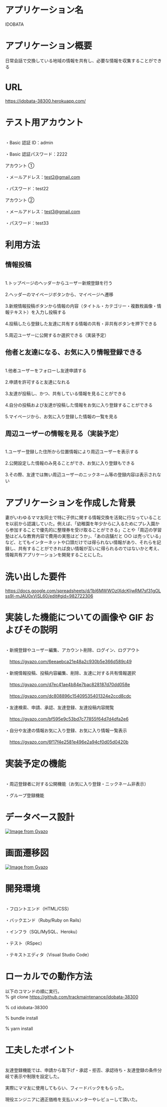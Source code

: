 # アプリケーション名

IDOBATA

# アプリケーション概要

日常会話で交換している地域の情報を共有し、必要な情報を収集することができる

# URL

https://idobata-38300.herokuapp.com/

# テスト用アカウント

<br>・Basic 認証 ID：admin</br>
<br>・Basic 認証パスワード：2222</br>
<br>アカウント ①</br>
<br>・メールアドレス：test2@gmail.com</br>
<br>・パスワード：test22</br>
<br>アカウント ②</br>
<br>・メールアドレス：test3@gmail.com</br>
<br>・パスワード：test33</br>

# 利用方法

## 情報投稿

<br>1.トップページのヘッダーからユーザー新規登録を行う</br>
<br>2.ヘッダーのマイページボタンから、マイページへ遷移</br>
<br>3.新規情報投稿ボタンから情報の内容（タイトル・カテゴリー・複数枚画像・情報テキスト）を入力し投稿する</br>
<br>4.投稿したら登録した友達に共有する情報の共有・非共有ボタンを押下できる</br>
<br>5.周辺ユーザーに公開するか選択できる（実装予定）</br>

## 他者と友達になる、お気に入り情報登録できる

<br>1.他者ユーザーをフォローし友達申請する</br>
<br>2.申請を許可すると友達になれる</br>
<br>3.友達が投稿し、かつ、共有している情報を見ることができる</br>
<br>4.自分の投稿および友達が投稿した情報をお気に入り登録することができる</br>
<br>5.マイページから、お気に入り登録した情報の一覧を見る</br>

## 周辺ユーザーの情報を見る（実装予定）

<br>1.ユーザー登録した住所から位置情報により周辺ユーザーを表示する</br>
<br>2.公開設定した情報のみ見ることができ、お気に入り登録もできる</br>
<br>3.その際、友達では無い周辺ユーザーのニックネーム等の登録内容は表示されない</br>

# アプリケーションを作成した背景

妻がいわゆるママ友同士で特に子供に関する情報交換を活発に行なっていることを以前から認識していた。例えば、「幼稚園を年少からに入るためにプレ入園から参加することで優先的に整理券を受け取ることができる」ことや「周辺の学習塾はどんな教育内容で費用の実態はどうか」、「あの店舗だと ○○ は売っている」など、とてもインターネットや口頭だけでは得られない情報があり、それらを記録し、共有することができれば良い情報が互いに得られるのではないかと考え、情報共有アプリケーションを開発することにした。

# 洗い出した要件

https://docs.google.com/spreadsheets/d/1bl6MWWOzIXdcKljwRM7sf31gOLss9I-mJAU0xVjSL60/edit#gid=982722306

# 実装した機能についての画像や GIF およびその説明

<br>・新規登録やユーザー編集、アカウント削除、ログイン、ログアウト</br>
<br>　https://gyazo.com/6eeaebca21e48a2c930b5e366d589c49</br>
<br>・新規情報投稿、投稿内容編集、削除、友達に対する共有情報選択</br>
<br>　https://gyazo.com/d7ec41ae4b84e7bac828187d70dd058e</br>
<br>　https://gyazo.com/dc808896c15409535401324e2ccd8cdc</br>
<br>・友達検索、申請、承認、友達登録、友達投稿内容閲覧</br>
<br>　https://gyazo.com/bf595e9c53bd7c77855f64d7d4dfa2e6</br>
<br>・自分や友達の情報お気に入り登録、お気に入り情報一覧表示</br>
<br>　https://gyazo.com/6f17f4e2581e496e2a94cf0d05d0420b</br>

# 実装予定の機能

<br>・周辺登録者に対する公開機能（お気に入り登録・ニックネーム非表示）</br>
<br>・グループ登録機能</br>

# データベース設計

[![Image from Gyazo](https://i.gyazo.com/6caa396ac0a2cd02ca9dad4c20003711.png)](https://gyazo.com/6caa396ac0a2cd02ca9dad4c20003711)

# 画面遷移図

[![Image from Gyazo](https://i.gyazo.com/a78e1485b7ecb93bfe245c41146d1d76.png)](https://gyazo.com/a78e1485b7ecb93bfe245c41146d1d76)

# 開発環境

<br>・フロントエンド（HTML/CSS）</br>
<br>・バックエンド（Ruby/Ruby on Rails）</br>
<br>・インフラ（SQL/MySQL、Heroku）</br>
<br>・テスト（RSpec）</br>
<br>・テキストエディタ（Visual Studio Code）</br>

# ローカルでの動作方法

以下のコマンドの順に実行。
<br>% git clone https://github.com/trackmaintenance/idobata-38300</br>
<br>% cd idobata-38300</br>
<br>% bundle install</br>
<br>% yarn install</br>

# 工夫したポイント

<br>友達登録機能では、申請から取下げ・承認・拒否、承認待ち・友達登録の条件分岐で表示や制限を設定した。</br>
<br>実際にママ友に使用してもらい、フィードバックをもらった。</br>
<br>現役エンジニアに適正価格を支払いメンターやレビューして頂いた。</br>
